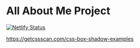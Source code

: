 # All About Me Project 
[![Netlify Status](https://api.netlify.com/api/v1/badges/eddd0566-f9d8-4646-b85e-dfa3d38df9b4/deploy-status)](https://app.netlify.com/sites/about-me-maryam-abd44/deploys)

https://getcssscan.com/css-box-shadow-examples